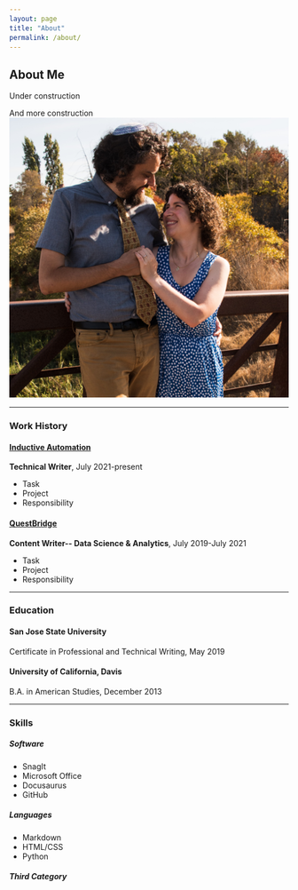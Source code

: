 ```yaml
---
layout: page
title: "About"
permalink: /about/
---
```


## About Me
Under construction

And more construction
![Let's put a picture here](/docs/assets/img/LR_DSC.jpg)

-------
### Work History
#### [Inductive Automation](http://www.inductiveautomation.com)
**Technical Writer**, July 2021-present
* Task
* Project
* Responsibility

#### [QuestBridge](http://www.questbridge.org)
**Content Writer-- Data Science & Analytics**, July 2019-July 2021
* Task
* Project
* Responsibility

-------
### Education
#### San Jose State University
Certificate in Professional and Technical Writing, May 2019

#### University of California, Davis
B.A. in American Studies, December 2013

-------
### Skills
<div class="skills">
<span><h5>Software</h5>
<ul>
<li>SnagIt</li>
<li>Microsoft Office</li>
<li>Docusaurus</li>
<li>GitHub</li>
</ul>
</span>
<span>
<h5>Languages</h5>
<ul>
<li>Markdown</li>
<li>HTML/CSS</li>
<li>Python</li>
</ul>
</span>
<span>
<h5>Third Category</h5>
</span>
</div>